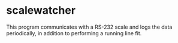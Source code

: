 scalewatcher
============

This program communicates with a RS-232 scale and logs the data periodically, in addition to performing a running line fit.